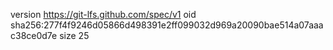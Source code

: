 version https://git-lfs.github.com/spec/v1
oid sha256:277f4f9246d05866d498391e2ff099032d969a20090bae514a07aaac38ce0d7e
size 25
